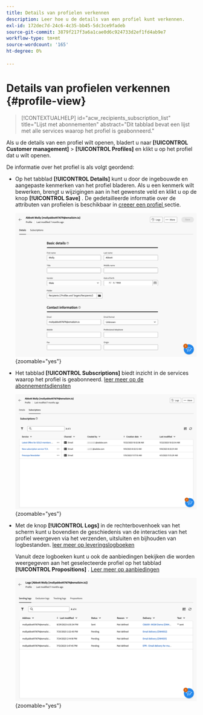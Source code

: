 ```yaml
---
title: Details van profielen verkennen
description: Leer hoe u de details van een profiel kunt verkennen.
exl-id: 172dec7d-24c6-4c35-bb45-5dc3ce9fadeb
source-git-commit: 3879f217f3a6a1cae0d6c924733d2ef1fd4ab9e7
workflow-type: tm+mt
source-wordcount: '165'
ht-degree: 0%

---
```


# Details van profielen verkennen {#profile-view}

>[!CONTEXTUALHELP]
>id="acw_recipients_subscription_list"
>title="Lijst met abonnementen"
>abstract="Dit tabblad bevat een lijst met alle services waarop het profiel is geabonneerd."

Als u de details van een profiel wilt openen, bladert u naar **[!UICONTROL Customer management]** > **[!UICONTROL Profiles]** en klikt u op het profiel dat u wilt openen.

De informatie over het profiel is als volgt geordend:

* Op het tabblad **[!UICONTROL Details]** kunt u door de ingebouwde en aangepaste kenmerken van het profiel bladeren. Als u een kenmerk wilt bewerken, brengt u wijzigingen aan in het gewenste veld en klikt u op de knop **[!UICONTROL Save]** . De gedetailleerde informatie over de attributen van profielen is beschikbaar in [ creeer een profiel ](create-profile.md) sectie.

  ![](assets/profile-details.png){zoomable="yes"}

* Het tabblad **[!UICONTROL Subscriptions]** biedt inzicht in de services waarop het profiel is geabonneerd. [ leer meer op de abonnementsdiensten ](manage-services.md)

  ![](assets/profile-subscriptions.png){zoomable="yes"}

* Met de knop **[!UICONTROL Logs]** in de rechterbovenhoek van het scherm kunt u bovendien de geschiedenis van de interacties van het profiel weergeven via het verzenden, uitsluiten en bijhouden van logbestanden. [ leer meer op leveringslogboeken ](../monitor/delivery-logs.md)

  Vanuit deze logboeken kunt u ook de aanbiedingen bekijken die worden weergegeven aan het geselecteerde profiel op het tabblad **[!UICONTROL Propositions]** . [ Leer meer op aanbiedingen ](../msg/offers.md)

  ![](assets/profile-logs.png){zoomable="yes"}
